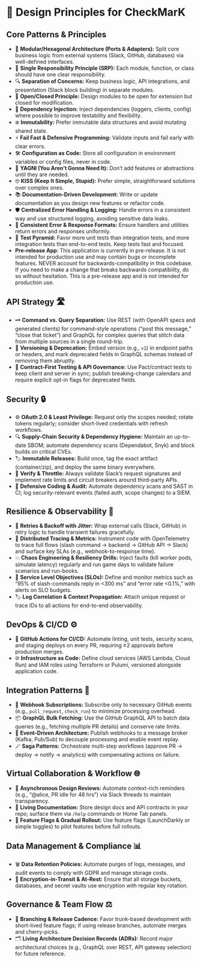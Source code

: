 # 📝 Design Principles for CheckMarK

## Core Patterns & Principles

- 🔄 **Modular/Hexagonal Architecture (Ports & Adapters):** Split core business logic from external systems (Slack, GitHub, databases) via well-defined interfaces.
- 🎯 **Single Responsibility Principle (SRP):** Each module, function, or class should have one clear responsibility.
- 🔍 **Separation of Concerns:** Keep business logic, API integrations, and presentation (Slack block building) in separate modules.
- 🚪 **Open/Closed Principle:** Design modules to be open for extension but closed for modification.
- 💉 **Dependency Injection:** Inject dependencies (loggers, clients, config) where possible to improve testability and flexibility.
- ❄️ **Immutability:** Prefer immutable data structures and avoid mutating shared state.
- ⚡ **Fail Fast & Defensive Programming:** Validate inputs and fail early with clear errors.
- 🛠️ **Configuration as Code:** Store all configuration in environment variables or config files, never in code.
- 🐣 **YAGNI (You Aren’t Gonna Need It):** Don’t add features or abstractions until they are needed.
- 🤓 **KISS (Keep It Simple, Stupid):** Prefer simple, straightforward solutions over complex ones.
- 📚 **Documentation-Driven Development:** Write or update documentation as you design new features or refactor code.
- 🛡️ **Centralized Error Handling & Logging:** Handle errors in a consistent way and use structured logging, avoiding sensitive data leaks.
- 🔄 **Consistent Error & Response Formats:** Ensure handlers and utilities return errors and responses uniformly.
- 🔺 **Test Pyramid:** Favor more unit tests than integration tests, and more integration tests than end-to-end tests. Keep tests fast and focused.
- **Pre-release App**: This application is currently in pre-release. It is not intended for production use and may contain bugs or incomplete features. NEVER account for backwards-compatibility in this codebase. If you need to make a change that breaks backwards compatibility, do so without hesitation. This is a pre-release app and is not intended for production use.

## API Strategy 🛣️

- 🗝️ **Command vs. Query Separation:** Use REST (with OpenAPI specs and generated clients) for command-style operations (“post this message,” “close that ticket”) and GraphQL for complex queries that stitch data from multiple sources in a single round-trip.
- 📜 **Versioning & Deprecation:** Embed version (e.g., `v1`) in endpoint paths or headers, and mark deprecated fields in GraphQL schemas instead of removing them abruptly.
- 🤝 **Contract-First Testing & API Governance:** Use Pact/contract tests to keep client and server in sync; publish breaking-change calendars and require explicit opt-in flags for deprecated fields.

## Security 🔒

- ⚙️ **OAuth 2.0 & Least Privilege:** Request only the scopes needed; rotate tokens regularly; consider short-lived credentials with refresh workflows.
- 🔍 **Supply-Chain Security & Dependency Hygiene:** Maintain an up-to-date SBOM; automate dependency scans (Dependabot, Snyk) and block builds on critical CVEs.
- 🏷️ **Immutable Releases:** Build once, tag the exact artifact (container/zip), and deploy the same binary everywhere.
- 📝 **Verify & Throttle:** Always validate Slack’s request signatures and implement rate limits and circuit breakers around third-party APIs.
- 🧰 **Defensive Coding & Audit:** Automate dependency scans and SAST in CI; log security-relevant events (failed auth, scope changes) to a SIEM.

## Resilience & Observability 🔭

- 🔁 **Retries & Backoff with Jitter:** Wrap external calls (Slack, GitHub) in retry logic to handle transient failures gracefully.
- 🔎 **Distributed Tracing & Metrics:** Instrument code with OpenTelemetry to trace full flows (slash command → backend → GitHub API → Slack) and surface key SLAs (e.g., webhook-to-response time).
- 💥 **Chaos Engineering & Resiliency Drills:** Inject faults (kill worker pods, simulate latency) regularly and run game days to validate failure scenarios and run-books.
- 🎯 **Service Level Objectives (SLOs):** Define and monitor metrics such as “95% of slash-commands reply in <300 ms” and “error rate <0.1%,” with alerts on SLO budgets.
- 🏷️ **Log Correlation & Context Propagation:** Attach unique request or trace IDs to all actions for end-to-end observability.

## DevOps & CI/CD ⚙️

- 🤖 **GitHub Actions for CI/CD:** Automate linting, unit tests, security scans, and staging deploys on every PR, requiring ≥2 approvals before production merges.
- 🌐 **Infrastructure as Code:** Define cloud services (AWS Lambda, Cloud Run) and IAM roles using Terraform or Pulumi, versioned alongside application code.

## Integration Patterns 🔗

- 🔔 **Webhook Subscriptions:** Subscribe only to necessary GitHub events (e.g., `pull_request`, `check_run`) to minimize processing overhead.
- 📦 **GraphQL Bulk Fetching:** Use the GitHub GraphQL API to batch data queries (e.g., fetching multiple PR details) and conserve rate limits.
- 🔄 **Event-Driven Architecture:** Publish webhooks to a message broker (Kafka, Pub/Sub) to decouple processing and enable event replay.
- 🪄 **Saga Patterns:** Orchestrate multi-step workflows (approve PR → deploy → notify → analytics) with compensating actions on failure.

## Virtual Collaboration & Workflow 🌐

- 🔔 **Asynchronous Design Reviews:** Automate context-rich reminders (e.g., “@alice, PR idle for 48 hrs”) via Slack threads to maintain transparency.
- 📖 **Living Documentation:** Store design docs and API contracts in your repo; surface them via `/help` commands or Home Tab panels.
- 🚩 **Feature Flags & Gradual Rollout:** Use feature flags (LaunchDarkly or simple toggles) to pilot features before full rollouts.

## Data Management & Compliance 📊

- 🗑️ **Data Retention Policies:** Automate purges of logs, messages, and audit events to comply with GDPR and manage storage costs.
- 🔐 **Encryption-in-Transit & At-Rest:** Ensure that all storage buckets, databases, and secret vaults use encryption with regular key rotation.

## Governance & Team Flow ⚖️

- 🌿 **Branching & Release Cadence:** Favor trunk-based development with short-lived feature flags; if using release branches, automate merges and cherry-picks.
- 🗂️ **Living Architecture Decision Records (ADRs):** Record major architectural choices (e.g., GraphQL over REST, API gateway selection) for future reference.

